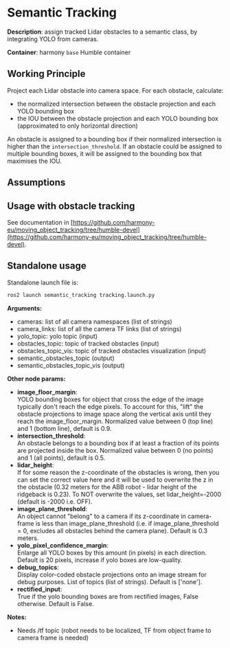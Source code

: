 # Semantic Tracking
**Description**: assign tracked Lidar obstacles to a semantic class, by integrating YOLO from cameras.

**Container**: harmony `base` Humble container

## Working Principle
Project each Lidar obstacle into camera space. For each obstacle, calculate:
- the normalized intersection between the obstacle projection and each YOLO bounding box
- the IOU between the obstacle projection and each YOLO bounding box (approximated to only horizontal direction)

An obstacle is assigned to a bounding box if their normalized intersection is higher than the `intersection_threshold`. If an obstacle could be assigned to multiple bounding boxes, it will be assigned to the bounding box that maximises the IOU.

## Assumptions


<!-- ## Required components
`/tf` and `/tf_static` topics:
- localization: provided by Bonn
- TF tree: provided by robot description
`/multicam/left...right...back/image_rect` and `multicam/left...right...back/camera_info`
- **rectified** camera streams: (mapping Azure Kinect and 3 x FLIR Firefly cameras)
`/scan_merged_eth`
- merged lidar scan (as **PointCloud2**): provided by scan_merger_eth node
`/map` and `/map_inflated`:
- map server (actual map and inflated map for filtering) -->



## Usage with obstacle tracking
See documentation in [https://github.com/harmony-eu/moving_object_tracking/tree/humble-devel](https://github.com/harmony-eu/moving_object_tracking/tree/humble-devel).

## Standalone usage
Standalone launch file is:
```bash
ros2 launch semantic_tracking tracking.launch.py
```

**Arguments:**
- cameras: list of all camera namespaces (list of strings)
- camera_links: list of all the camera TF links (list of strings)
- yolo_topic: yolo topic (input)
- obstacles_topic: topic of tracked obstacles (input)
- obstacles_topic_vis: topic of tracked obstacles visualization (input)
- semantic_obstacles_topic (output)
- semantic_obstacles_topic_vis (output)

**Other node params:**
- **image_floor_margin**: \
YOLO bounding boxes for object that cross the edge of the image typically don't reach the edge pixels. To account for this, "lift" the obstacle projections to image space along the vertical axis until they reach the image_floor_margin. Normalized value between 0 (top line) and 1 (bottom line), default is 0.9.
- **intersection_threshold**: \
An obstacle belongs to a bounding box if at least a fraction of its points are projected inside the box. Normalized value between 0 (no points) and 1 (all points), default is 0.5.
- **lidar_height**: \
If for some reason the z-coordinate of the obstacles is wrong, then you can set the correct value here and it will be used to overwrite the z in the obstacle (0.32 meters for the ABB robot - lidar height of the ridgeback is 0.23). To NOT overwrite the values, set lidar_height=-2000 (default is -2000 i.e. OFF).
- **image_plane_threshold**: \
An object cannot "belong" to a camera if its z-coordinate in camera-frame is less than image_plane_threshold (i.e. if image_plane_threshold = 0, excludes all obstacles behind the camera plane). Default is 0.3 meters.
- **yolo_pixel_confidence_margin**: \
Enlarge all YOLO boxes by this amount (in pixels) in each direction. Default is 20 pixels, increase if yolo boxes are low-quality.
- **debug_topics**: \
Display color-coded obstacle projections onto an image stream for debug purposes. List of topics (list of strings). Default is ['none'].
- **rectified_input**: \
True if the yolo bounding boxes are from rectified images, False otherwise. Default is False.


**Notes:**
- Needs /tf topic (robot needs to be localized, TF from object frame to camera frame is needed)